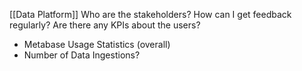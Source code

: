 [[Data Platform]]
Who are the stakeholders?
How can I get feedback regularly?
Are there any KPIs about the users?
- Metabase Usage Statistics (overall)
- Number of Data Ingestions?